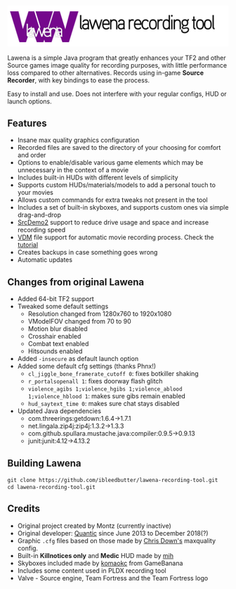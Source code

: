 ![Lawena Recording Tool](lawena.png)

Lawena is a simple Java program that greatly enhances your TF2 and other Source games image quality for recording purposes, with little performance loss compared to other alternatives. Records using in-game **Source Recorder**, with key bindings to ease the process.

Easy to install and use. Does not interfere with your regular configs, HUD or launch options.

## Features

* Insane max quality graphics configuration
* Recorded files are saved to the directory of your choosing for comfort and order
* Options to enable/disable various game elements which may be unnecessary in the context of a movie
* Includes built-in HUDs with different levels of simplicity
* Supports custom HUDs/materials/models to add a personal touch to your movies
* Allows custom commands for extra tweaks not present in the tool
* Includes a set of built-in skyboxes, and supports custom ones via simple drag-and-drop
* [SrcDemo2](http://code.google.com/p/srcdemo2/) support to reduce drive usage and space and increase recording speed
* [VDM](https://developer.valvesoftware.com/wiki/Demo_Recording_Tools) file support for automatic movie recording process. Check the [tutorial](https://github.com/quanticc/lawena-recording-tool/wiki/VDM-tutorial)
* Creates backups in case something goes wrong
* Automatic updates

## Changes from original Lawena

* Added 64-bit TF2 support
* Tweaked some default settings
    * Resolution changed from 1280x760 to 1920x1080
    * VModelFOV changed from 70 to 90
    * Motion blur disabled
    * Crosshair enabled
    * Combat text enabled
    * Hitsounds enabled
* Added `-insecure` as default launch option
* Added some default cfg settings (thanks Phnx!)
    * `cl_jiggle_bone_framerate_cutoff 0`: fixes botkiller shaking
    * `r_portalsopenall 1`: fixes doorway flash glitch
    * `violence_agibs 1;violence_hgibs 1;violence_ablood 1;violence_hblood 1`: makes sure gibs remain enabled
    * `hud_saytext_time 0`: makes sure chat stays disabled
* Updated Java dependencies
    * com.threerings:getdown:1.6.4->1.7.1
    * net.lingala.zip4j:zip4j:1.3.2->1.3.3
    * com.github.spullara.mustache.java:compiler:0.9.5->0.9.13
    * junit:junit:4.12->4.13.2

## Building Lawena

```
git clone https://github.com/ibleedbutter/lawena-recording-tool.git
cd lawena-recording-tool.git

```

## Credits

* Original project created by Montz (currently inactive)
* Original developer: [Quantic](http://steamcommunity.com/profiles/76561198012092861/) since June 2013 to December 2018(?)
* Graphic `.cfg` files based on those made by [Chris Down's](https://chrisdown.name/tf2/) maxquality config.
* Built-in **Killnotices only** and **Medic** HUD made by [mih](https://github.com/Kuw/recordinghuds)
* Skyboxes included made by [komaokc](http://gamebanana.com/members/submissions/textures/289553) from GameBanana
* Includes some content used in PLDX recording tool
* Valve - Source engine, Team Fortress and the Team Fortress logo
